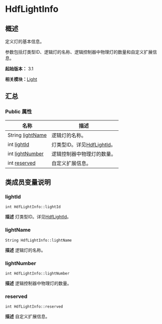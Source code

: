 # HdfLightInfo


## 概述

定义灯的基本信息。

参数包括灯类型ID、逻辑灯的名称、逻辑控制器中物理灯的数量和自定义扩展信息。

**起始版本：** 3.1

**相关模块：**[Light](_light.md)


## 汇总


### Public 属性

| 名称 | 描述 | 
| -------- | -------- |
| String [lightName](#lightname) | 逻辑灯的名称。  | 
| int [lightId](#lightid) | 灯类型ID。详见[HdfLightId](_light.md#hdflightid)。  | 
| int [lightNumber](#lightnumber) | 逻辑控制器中物理灯的数量。  | 
| int [reserved](#reserved) | 自定义扩展信息。  | 


## 类成员变量说明


### lightId

```
int HdfLightInfo::lightId
```
**描述**
灯类型ID。详见[HdfLightId](_light.md#hdflightid)。


### lightName

```
String HdfLightInfo::lightName
```
**描述**
逻辑灯的名称。


### lightNumber

```
int HdfLightInfo::lightNumber
```
**描述**
逻辑控制器中物理灯的数量。


### reserved

```
int HdfLightInfo::reserved
```
**描述**
自定义扩展信息。

